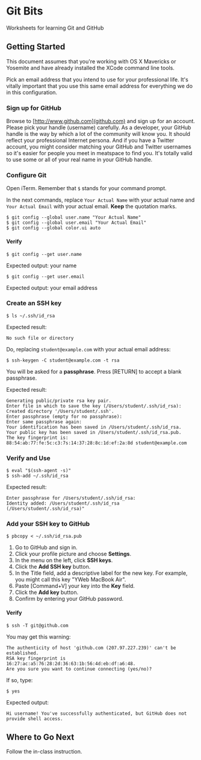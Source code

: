 # Git Bits

Worksheets for learning Git and GitHub

## Getting Started

This document assumes that you're working with OS X Mavericks or Yosemite and
have already installed the XCode command line tools.

Pick an email address that you intend to use for your professional life. It's
vitally important that you use this same email address for everything we do in
this configuration.

### Sign up for GitHub

Browse to [http://www.github.com](github.com) and sign up for an account. Please
pick your handle (username) carefully. As a developer, your GitHub handle is the
way by which a lot of the community will know you. It should reflect your
professional Internet persona. And if you have a Twitter account, you might
consider matching your GitHub and Twitter usernames so it's easier for people
you meet in meatspace to find you. It's totally valid to use some or all of your
real name in your GitHub handle.

### Configure Git

Open iTerm. Remember that `$` stands for your command prompt.

In the next commands, replace `Your Actual Name` with your actual name and
`Your Actual Email` with your actual email. **Keep** the quotation marks.

    $ git config --global user.name "Your Actual Name"
    $ git config --global user.email "Your Actual Email"
    $ git config --global color.ui auto

#### Verify

    $ git config --get user.name

Expected output: your name

    $ git config --get user.email

Expected output: your email address

### Create an SSH key

    $ ls ~/.ssh/id_rsa

Expected result:

    No such file or directory

Do, replacing `student@example.com` with your actual email address:

    $ ssh-keygen -C student@example.com -t rsa

You will be asked for a **passphrase**. Press [RETURN] to accept a
blank passphrase.

Expected result:

    Generating public/private rsa key pair.
    Enter file in which to save the key (/Users/student/.ssh/id_rsa):
    Created directory '/Users/student/.ssh'.
    Enter passphrase (empty for no passphrase):
    Enter same passphrase again:
    Your identification has been saved in /Users/student/.ssh/id_rsa.
    Your public key has been saved in /Users/student/.ssh/id_rsa.pub.
    The key fingerprint is:
    88:54:ab:77:fe:5c:c3:7s:14:37:28:8c:1d:ef:2a:8d student@example.com

### Verify and Use

    $ eval "$(ssh-agent -s)"
    $ ssh-add ~/.ssh/id_rsa

Expected result:

    Enter passphrase for /Users/student/.ssh/id_rsa:
    Identity added: /Users/student/.ssh/id_rsa (/Users/student/.ssh/id_rsa)"

### Add your SSH key to GitHub

    $ pbcopy < ~/.ssh/id_rsa.pub

1.  Go to GitHub and sign in.
2.  Click your profile picture and choose **Settings**.
3.  In the menu on the left, click **SSH keys**.
4.  Click the **Add SSH key** button.
5.  In the Title field, add a descriptive label for the new key. For example,
    you might call this key "YWeb MacBook Air".
6.  Paste [Command+V] your key into the **Key** field.
7.  Click the **Add key** button.
8.  Confirm by entering your GitHub password.

#### Verify

    $ ssh -T git@github.com

You may get this warning:

    The authenticity of host 'github.com (207.97.227.239)' can't be established.
    RSA key fingerprint is 16:27:ac:a5:76:28:2d:36:63:1b:56:4d:eb:df:a6:48.
    Are you sure you want to continue connecting (yes/no)?

If so, type:

    $ yes

Expected output:

    Hi username! You've successfully authenticated, but GitHub does not
    provide shell access.

## Where to Go Next

Follow the in-class instruction.
